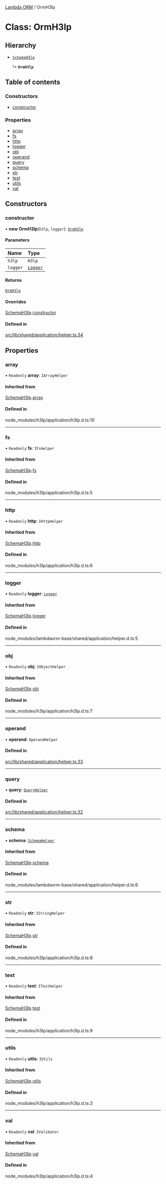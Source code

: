 [Lambda ORM](../README.md) / OrmH3lp

# Class: OrmH3lp

## Hierarchy

- [`SchemaH3lp`](SchemaH3lp.md)

  ↳ **`OrmH3lp`**

## Table of contents

### Constructors

- [constructor](OrmH3lp.md#constructor)

### Properties

- [array](OrmH3lp.md#array)
- [fs](OrmH3lp.md#fs)
- [http](OrmH3lp.md#http)
- [logger](OrmH3lp.md#logger)
- [obj](OrmH3lp.md#obj)
- [operand](OrmH3lp.md#operand)
- [query](OrmH3lp.md#query)
- [schema](OrmH3lp.md#schema)
- [str](OrmH3lp.md#str)
- [test](OrmH3lp.md#test)
- [utils](OrmH3lp.md#utils)
- [val](OrmH3lp.md#val)

## Constructors

### constructor

• **new OrmH3lp**(`h3lp`, `logger`): [`OrmH3lp`](OrmH3lp.md)

#### Parameters

| Name | Type |
| :------ | :------ |
| `h3lp` | `H3lp` |
| `logger` | [`Logger`](Logger.md) |

#### Returns

[`OrmH3lp`](OrmH3lp.md)

#### Overrides

[SchemaH3lp](SchemaH3lp.md).[constructor](SchemaH3lp.md#constructor)

#### Defined in

[src/lib/shared/application/helper.ts:34](https://github.com/lambda-orm/lambdaorm/blob/6a9e7c63/src/lib/shared/application/helper.ts#L34)

## Properties

### array

• `Readonly` **array**: `IArrayHelper`

#### Inherited from

[SchemaH3lp](SchemaH3lp.md).[array](SchemaH3lp.md#array)

#### Defined in

node_modules/h3lp/application/h3lp.d.ts:10

___

### fs

• `Readonly` **fs**: `IFsHelper`

#### Inherited from

[SchemaH3lp](SchemaH3lp.md).[fs](SchemaH3lp.md#fs)

#### Defined in

node_modules/h3lp/application/h3lp.d.ts:5

___

### http

• `Readonly` **http**: `IHttpHelper`

#### Inherited from

[SchemaH3lp](SchemaH3lp.md).[http](SchemaH3lp.md#http)

#### Defined in

node_modules/h3lp/application/h3lp.d.ts:6

___

### logger

• `Readonly` **logger**: [`Logger`](Logger.md)

#### Inherited from

[SchemaH3lp](SchemaH3lp.md).[logger](SchemaH3lp.md#logger)

#### Defined in

node_modules/lambdaorm-base/shared/application/helper.d.ts:5

___

### obj

• `Readonly` **obj**: `IObjectHelper`

#### Inherited from

[SchemaH3lp](SchemaH3lp.md).[obj](SchemaH3lp.md#obj)

#### Defined in

node_modules/h3lp/application/h3lp.d.ts:7

___

### operand

• **operand**: `OperandHelper`

#### Defined in

[src/lib/shared/application/helper.ts:33](https://github.com/lambda-orm/lambdaorm/blob/6a9e7c63/src/lib/shared/application/helper.ts#L33)

___

### query

• **query**: [`QueryHelper`](QueryHelper.md)

#### Defined in

[src/lib/shared/application/helper.ts:32](https://github.com/lambda-orm/lambdaorm/blob/6a9e7c63/src/lib/shared/application/helper.ts#L32)

___

### schema

• **schema**: [`SchemaHelper`](SchemaHelper.md)

#### Inherited from

[SchemaH3lp](SchemaH3lp.md).[schema](SchemaH3lp.md#schema)

#### Defined in

node_modules/lambdaorm-base/shared/application/helper.d.ts:6

___

### str

• `Readonly` **str**: `IStringHelper`

#### Inherited from

[SchemaH3lp](SchemaH3lp.md).[str](SchemaH3lp.md#str)

#### Defined in

node_modules/h3lp/application/h3lp.d.ts:8

___

### test

• `Readonly` **test**: `ITestHelper`

#### Inherited from

[SchemaH3lp](SchemaH3lp.md).[test](SchemaH3lp.md#test)

#### Defined in

node_modules/h3lp/application/h3lp.d.ts:9

___

### utils

• `Readonly` **utils**: `IUtils`

#### Inherited from

[SchemaH3lp](SchemaH3lp.md).[utils](SchemaH3lp.md#utils)

#### Defined in

node_modules/h3lp/application/h3lp.d.ts:3

___

### val

• `Readonly` **val**: `IValidator`

#### Inherited from

[SchemaH3lp](SchemaH3lp.md).[val](SchemaH3lp.md#val)

#### Defined in

node_modules/h3lp/application/h3lp.d.ts:4
